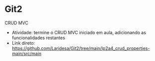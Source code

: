 # Git2
CRUD MVC
- Atividade: termine o CRUD MVC iniciado em aula, adicionando as funcionalidades restantes
- Link direto: https://github.com/Laridesa/Git2/tree/main/lp2a4_crud_properties-main/src/main
